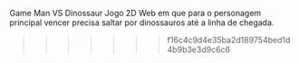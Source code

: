 Game Man VS Dinossaur
Jogo 2D Web em que para o personagem principal vencer precisa saltar por dinossauros até a linha de chegada.
>>>>>>> f16c4c9d4e35ba2d189754bed1d4b9b3e3d9c6c6
